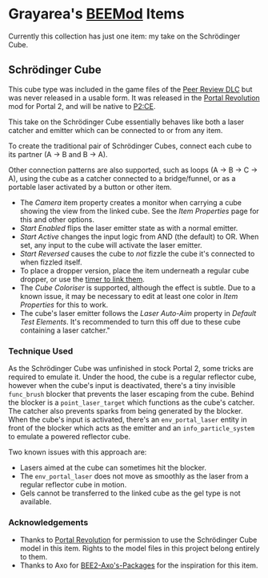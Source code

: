 # Grayarea's [BEEMod](https://github.com/BEEmod/BEE2.4) Items

Currently this collection has just one item: my take on the Schrödinger Cube.

## Schrödinger Cube

This cube type was included in the game files of the [Peer Review DLC](https://half-life.fandom.com/wiki/Peer_Review) but was never released in a usable form. It was released in the [Portal Revolution](https://www.portalrevolution.com) mod for Portal 2, and will be native to [P2:CE](https://portal2communityedition.com/).

This take on the Schrödinger Cube essentially behaves like both a laser catcher and emitter which can be connected to or from any item.

To create the traditional pair of Schrödinger Cubes, connect each cube to its partner (A → B and B → A).

Other connection patterns are also supported, such as loops (A → B → C → A), using the cube as a catcher connected to a bridge/funnel, or as a portable laser activated by a button or other item.

- The _Camera_ item property creates a monitor when carrying a cube showing the view from the linked cube. See the _Item Properties_ page for this and other options.
- _Start Enabled_ flips the laser emitter state as with a normal emitter.
- _Start Active_ changes the input logic from AND (the default) to OR. When set, any input to the cube will activate the laser emitter.
- _Start Reversed_ causes the cube to _not_ fizzle the cube it's connected to when fizzled itself.
- To place a dropper version, place the item underneath a regular cube dropper, or use the [timer to link them](https://github.com/BEEmod/BEE2-items/wiki/Default-PeTI-Items#cubes).
- The _Cube Coloriser_ is supported, although the effect is subtle. Due to a known issue, it may be necessary to edit at least one color in _Item Properties_ for this to work.
- The cube's laser emitter follows the _Laser Auto-Aim_ property in _Default Test Elements_. It's recommended to turn this off due to these cube containing a laser catcher."

### Technique Used

As the Schrödinger Cube was unfinished in stock Portal 2, some tricks are required to emulate it. Under the hood, the cube is a regular reflector cube, however when the cube's input is deactivated, there's a tiny invisible `func_brush` blocker that prevents the laser escaping from the cube. Behind the blocker is a `point_laser_target` which functions as the cube's catcher. The catcher also prevents sparks from being generated by the blocker. When the cube's input is activated, there's an `env_portal_laser` entity in front of the blocker which acts as the emitter and an `info_particle_system` to emulate a powered reflector cube.

Two known issues with this approach are:
- Lasers aimed at the cube can sometimes hit the blocker.
- The `env_portal_laser` does not move as smoothly as the laser from a regular reflector cube in motion.
- Gels cannot be transferred to the linked cube as the gel type is not available.

### Acknowledgements
- Thanks to [Portal Revolution](https://www.portalrevolution.com) for permission to use the Schrödinger Cube model in this item. Rights to the model files in this project belong entirely to them.
- Thanks to Axo for [BEE2-Axo's-Packages](https://github.com/AxoLabs/BEE2-Axos-Packages) for the inspiration for this item.
